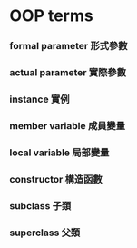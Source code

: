 # OOP terms

### formal parameter 形式參數
### actual parameter 實際參數
### instance 實例
### member variable 成員變量
### local variable 局部變量
### constructor 構造函數
### subclass 子類
### superclass 父類